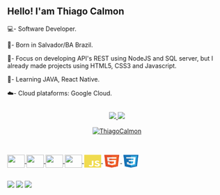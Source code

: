## Hello! I'am Thiago Calmon

💻- Software Developer.

📍- Born in Salvador/BA Brazil.

🎯- Focus on developing API's REST using NodeJS and SQL server, but I already made projects using HTML5, CSS3 and Javascript.

📖- Learning JAVA, React Native.

☁️- Cloud plataforms: Google Cloud.
 
 ##
 
<div align="center">
  <a href="https://github.com/devThiago1">
  <img height="180em" src="https://github-readme-stats.vercel.app/api?username=devThiago1&show_icons=true&theme=tokyonight&count_private=true"/>
  <img height="180em" src="https://github-readme-stats.vercel.app/api/top-langs/?username=devThiago1&layout=compact&theme=tokyonight"/>
  <p>
   <img align="center" src="https://github-readme-streak-stats.herokuapp.com/?user=devThiago1&theme=tokyonight&locale=pt-br" alt="ThiagoCalmon" />
   </p>

</div>

  ##

<div style="display: inline_block"><br>
  <img align="center" height="30" width="40" src="https://cdn.jsdelivr.net/gh/devicons/devicon/icons/nodejs/nodejs-original.svg" />
  <img align="center" height="30" width="40" src="https://cdn.jsdelivr.net/gh/devicons/devicon/icons/mysql/mysql-original-wordmark.svg" />
  <img align="center" height="30" width="40" src="https://cdn.jsdelivr.net/gh/devicons/devicon/icons/git/git-original.svg" />
  <img align="center" height="30" width="40" src="https://cdn.jsdelivr.net/gh/devicons/devicon/icons/heroku/heroku-original.svg" />         
  <img align="center" height="30" width="40" src="https://raw.githubusercontent.com/devicons/devicon/master/icons/javascript/javascript-plain.svg">
  <img align="center" height="30" width="40" src="https://raw.githubusercontent.com/devicons/devicon/master/icons/html5/html5-original.svg">
  <img align="center" height="30" width="40" src="https://raw.githubusercontent.com/devicons/devicon/master/icons/css3/css3-original.svg">   
</div>

  ##

<div>
  <a href="https://www.linkedin.com/in/thiago-calmon-79ba951ab" target="_blank"> <img src="https://img.shields.io/badge/LinkedIn-0077B5?style=for-the-badge&logo=linkedin&logoColor=white"target="_blank"></a>
  <a href = "mailto:thiagocalmon4@gmail.com"><img src="https://img.shields.io/badge/-Gmail-%23333?style=for-the-badge&logo=gmail&logoColor=white" target="_blank"></a>
  <a href = "https://leetcode.com/devThiago1" target="_blank"><img src="https://img.shields.io/badge/-LeetCode-FFA116?style=for-the-badge&logo=LeetCode&logoColor=black"></a>
</div>
